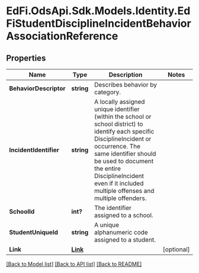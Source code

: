 # EdFi.OdsApi.Sdk.Models.Identity.EdFiStudentDisciplineIncidentBehaviorAssociationReference
## Properties

Name | Type | Description | Notes
------------ | ------------- | ------------- | -------------
**BehaviorDescriptor** | **string** | Describes behavior by category. | 
**IncidentIdentifier** | **string** | A locally assigned unique identifier (within the school or school district) to identify each specific DisciplineIncident or occurrence. The same identifier should be used to document the entire DisciplineIncident even if it included multiple offenses and multiple offenders. | 
**SchoolId** | **int?** | The identifier assigned to a school. | 
**StudentUniqueId** | **string** | A unique alphanumeric code assigned to a student. | 
**Link** | [**Link**](Link.md) |  | [optional] 

[[Back to Model list]](../README.md#documentation-for-models) [[Back to API list]](../README.md#documentation-for-api-endpoints) [[Back to README]](../README.md)

